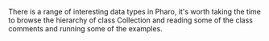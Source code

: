 There is a range of interesting data types in Pharo, it's worth taking the time to browse the  hierarchy of class Collection and reading some of the class comments and running some of the examples.
